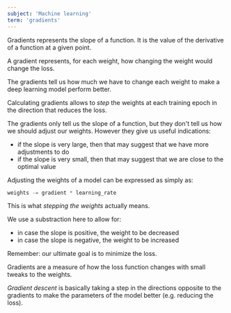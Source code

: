 ```yaml
---
subject: 'Machine learning'
term: 'gradients'
---
```


Gradients represents the slope of a function. It is the value of the derivative of a function at a given point.

A gradient represents, for each weight, how changing the weight would change the loss.

The gradients tell us how much we have to change each weight to make a deep learning model perform better.

Calculating gradients allows to _step_ the weights at each training epoch in the direction that reduces the loss.

The gradients only tell us the slope of a function, but they don't tell us how we should adjust our weights. However they give us useful indications:

- if the slope is very large, then that may suggest that we have more adjustments to do
- if the slope is very small, then that may suggest that we are close to the optimal value

Adjusting the weights of a model can be expressed as simply as:

```python	
weights -= gradient * learning_rate
```

This is what _stepping the weights_ actually means.

We use a substraction here to allow for:

- in case the slope is positive, the weight to be decreased
- in case the slope is negative, the weight to be increased

Remember: our ultimate goal is to minimize the loss.

Gradients are a measure of how the loss function changes with small tweaks to the weights.

_Gradient descent_ is basically taking a step in the directions opposite to the gradients to make the parameters of the model better (e.g. reducing the loss).